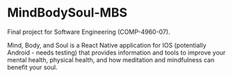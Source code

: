 # MindBodySoul-MBS
Final project for Software Engineering (COMP-4960-07).

Mind, Body, and Soul is a React Native application for IOS (potentially Android - needs testing) that provides information and tools to improve your mental health, physical health,
and how meditation and mindfulness can benefit your soul.
